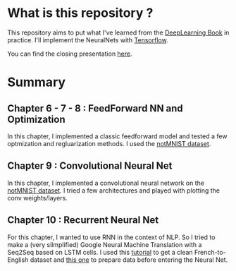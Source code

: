 # What is this repository ?

This repository aims to put what I've learned from the [DeepLearning Book](http://www.deeplearningbook.org/) in practice.
I'll implement the NeuralNets with [Tensorflow](https://www.tensorflow.org/).

You can find the closing presentation [here](https://github.com/ClementRomac/DeepLearningBookPlayground/blob/master/Presentation.pdf).

# Summary

## Chapter 6 - 7 - 8 : FeedForward NN and Optimization

In this chapter, I implemented a classic feedforward model and tested a few optmization and regluarization methods. 
I used the [notMNIST dataset](http://yaroslavvb.blogspot.fr/2011/09/notmnist-dataset.html).

## Chapter 9 : Convolutional Neural Net

In this chapter, I implemented a convolutional neural network on the [notMNIST dataset](http://yaroslavvb.blogspot.fr/2011/09/notmnist-dataset.html). I tried a few architectures and played with plotting the conv weights/layers.

## Chapter 10 : Recurrent Neural Net

For this chapter, I wanted to use RNN in the context of NLP. So I tried to make a (very silmplified) Google Neural Machine Translation with a Seq2Seq based on LSTM cells. I used this [tutorial](https://machinelearningmastery.com/prepare-french-english-dataset-machine-translation/) to get a clean French-to-English dataset and [this one](https://machinelearningmastery.com/develop-neural-machine-translation-system-keras/) to prepare data before entering the Neural Net.
